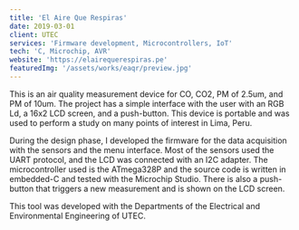 ```yaml
---
title: 'El Aire Que Respiras'
date: 2019-03-01
client: UTEC
services: 'Firmware development, Microcontrollers, IoT'
tech: 'C, Microchip, AVR'
website: 'https://elairequerespiras.pe'
featuredImg: '/assets/works/eaqr/preview.jpg'
---
```


This is an air quality measurement device for CO, CO2, PM of 2.5um, and PM of 10um. The project has a simple interface with the user with an RGB Ld, a 16x2 LCD screen, and a push-button. This device is portable and was used to perform a study on many points of interest in Lima, Peru. 

During the design phase, I developed the firmware for the data acquisition with the sensors and the menu interface. Most of the sensors used the UART protocol, and the LCD was connected with an I2C adapter. The microcontroller used is the ATmega328P and the source code is written in embedded-C and tested with the Microchip Studio.
There is also a push-button that triggers a new measurement and is shown on the LCD screen.

This tool was developed with the Departments of the Electrical and Environmental Engineering of UTEC. 
